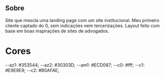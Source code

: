 ## Sobre

Site que mescla uma landing page com um site institucional. Meu primeiro cliente captado do 0, sem indicações nem tercerizações. Layout feito com base em boas inspirações de sites de advogados.

# Cores

--az1: #353544;
--az2: #30303D;
--am1: #ECD087;
--c0: #fff;
--c1: #E9E9E9;
--c2: #B0AFAE;
